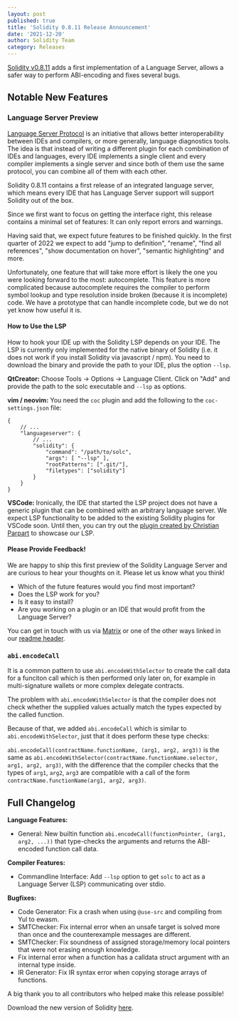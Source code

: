 ```yaml
---
layout: post
published: true
title: 'Solidity 0.8.11 Release Announcement'
date: '2021-12-20'
author: Solidity Team
category: Releases
---
```


[Solidity v0.8.11](https://github.com/ethereum/solidity/releases/tag/v0.8.11)
adds a first implementation of a Language Server, allows a safer way to perform
ABI-encoding and fixes several bugs.

## Notable New Features

### Language Server Preview

[Language Server Protocol](https://microsoft.github.io/language-server-protocol/)
is an initiative that allows better interoperability between IDEs and compilers,
or more generally, language diagnostics tools. The idea is that instead of
writing a different plugin for each combination of IDEs and languages, every IDE
implements a single client and every compiler implements a single server and
since both of them use the same protocol, you can combine all of them with each
other.

Solidity 0.8.11 contains a first release of an integrated language server, which
means every IDE that has Language Server support will support Solidity out of
the box.

Since we first want to focus on getting the interface right, this release
contains a minimal set of features: It can only report errors and warnings.

Having said that, we expect future features to be finished quickly. In the first
quarter of 2022 we expect to add "jump to definition", "rename", "find all
references", "show documentation on hover", "semantic highlighting" and more.

Unfortunately, one feature that will take more effort is likely the one you were
looking forward to the most: autocomplete. This feature is more complicated
because autocomplete requires the compiler to perform symbol lookup and type
resolution inside broken (because it is incomplete) code. We have a prototype
that can handle incomplete code, but we do not yet know how useful it is.

#### How to Use the LSP

How to hook your IDE up with the Solidity LSP depends on your IDE. The LSP is
currently only implemented for the native binary of Solidity (i.e. it does not
work if you install Solidity via javascript / npm). You need to download the
binary and provide the path to your IDE, plus the option `--lsp`.

**QtCreator:** Choose Tools → Options → Language Client. Click on "Add" and
provide the path to the solc executable and `--lsp` as options.

**vim / neovim:** You need the `coc` plugin and add the following to the
`coc-settings.json` file:

```
{
    // ...
    "languageserver": {
        // ...
        "solidity": {
            "command": "/path/to/solc",
            "args": [ "--lsp" ],
            "rootPatterns": [".git/"],
            "filetypes": ["solidity"]
        }
    }
}
```

**VSCode:** Ironically, the IDE that started the LSP project does not have a
generic plugin that can be combined with an arbitrary language server. We expect
LSP functionality to be added to the existing Solidity plugins for VSCode soon.
Until then, you can try out the
[plugin created by Christian Parpart](https://dev.to/christianparpart/builtin-solidity-language-server-267n)
to showcase our LSP.

#### Please Provide Feedback!

We are happy to ship this first preview of the Solidity Language Server and are
curious to hear your thoughts on it. Please let us know what you think!

- Which of the future features would you find most important?
- Does the LSP work for you?
- Is it easy to install?
- Are you working on a plugin or an IDE that would profit from the Language
  Server?

You can get in touch with us via
[Matrix](https://matrix.to/#/#ethereum_solidity:gitter.im) or one of the other
ways linked in our [readme header](https://github.com/ethereum/solidity#readme).

### `abi.encodeCall`

It is a common pattern to use `abi.encodeWithSelector` to create the call data
for a funciton call which is then performed only later on, for example in
multi-signature wallets or more complex delegate contracts.

The problem with `abi.encodeWithSelector` is that the compiler does not check
whether the supplied values actually match the types expected by the called
function.

Because of that, we added `abi.encodeCall` which is similar to
`abi.encodeWithSelector`, just that it does perform these type checks:

`abi.encodeCall(contractName.functionName, (arg1, arg2, arg3))` is the same as
`abi.encodeWithSelector(contractName.functionName.selector, arg1, arg2, arg3)`,
with the difference that the compiler checks that the types of `arg1`, `arg2`,
`arg3` are compatible with a call of the form
`contractName.functionName(arg1, arg2, arg3)`.

## Full Changelog

**Language Features:**

- General: New builtin function
  `abi.encodeCall(functionPointer, (arg1, arg2, ...))` that type-checks the
  arguments and returns the ABI-encoded function call data.

**Compiler Features:**

- Commandline Interface: Add `--lsp` option to get `solc` to act as a Language
  Server (LSP) communicating over stdio.

**Bugfixes:**

- Code Generator: Fix a crash when using `@use-src` and compiling from Yul to
  ewasm.
- SMTChecker: Fix internal error when an unsafe target is solved more than once
  and the counterexample messages are different.
- SMTChecker: Fix soundness of assigned storage/memory local pointers that were
  not erasing enough knowledge.
- Fix internal error when a function has a calldata struct argument with an
  internal type inside.
- IR Generator: Fix IR syntax error when copying storage arrays of functions.

A big thank you to all contributors who helped make this release possible!

Download the new version of Solidity
[here](https://github.com/ethereum/solidity/releases/tag/v0.8.11).
